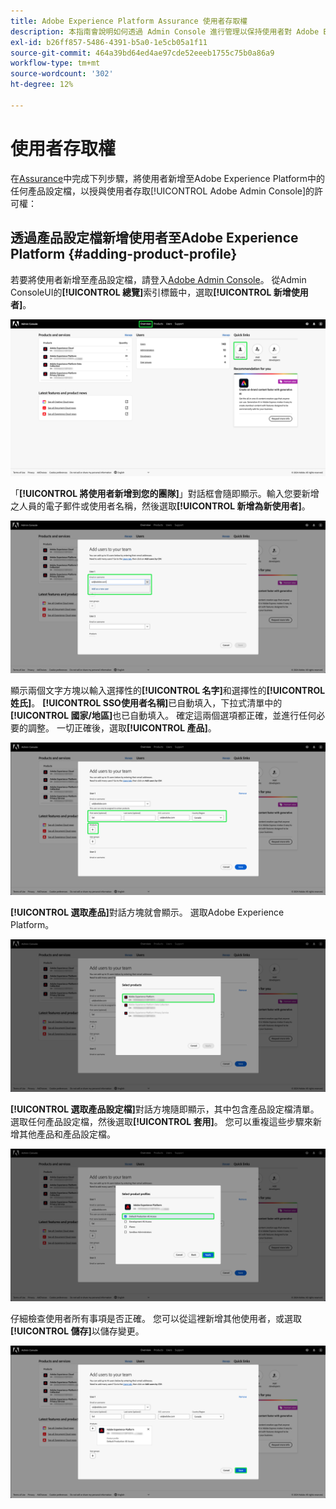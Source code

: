 ```yaml
---
title: Adobe Experience Platform Assurance 使用者存取權
description: 本指南會說明如何透過 Admin Console 進行管理以保持使用者對 Adob​​e Experience Platform Assurance 的存取權。
exl-id: b26ff857-5486-4391-b5a0-1e5cb05a1f11
source-git-commit: 464a39bd64ed4ae97cde52eeeb1755c75b0a86a9
workflow-type: tm+mt
source-wordcount: '302'
ht-degree: 12%

---
```


# 使用者存取權

在[Assurance](https://adminconsole.adobe.com/)中完成下列步驟，將使用者新增至Adobe Experience Platform中的任何產品設定檔，以授與使用者存取[!UICONTROL Adobe Admin Console]的許可權：

## 透過產品設定檔新增使用者至Adobe Experience Platform {#adding-product-profile}

若要將使用者新增至產品設定檔，請登入[Adobe Admin Console](https://adminconsole.adobe.com/)。 從Admin ConsoleUI的&#x200B;**[!UICONTROL 總覽]**&#x200B;索引標籤中，選取&#x200B;**[!UICONTROL 新增使用者]**。

![反白顯示[新增使用者]的[Admin Console]頁面。](./images/user-access/admin-console.png)

「**[!UICONTROL 將使用者新增到您的團隊]**」對話框會隨即顯示。輸入您要新增之人員的電子郵件或使用者名稱，然後選取&#x200B;**[!UICONTROL 新增為新使用者]**。

![在[新增使用者]對話方塊中，電子郵件或使用者名稱文字方塊會反白顯示。](./images/user-access/add-users.png)

顯示兩個文字方塊以輸入選擇性的&#x200B;**[!UICONTROL 名字]**&#x200B;和選擇性的&#x200B;**[!UICONTROL 姓氏]**。 **[!UICONTROL SSO使用者名稱]**&#x200B;已自動填入，下拉式清單中的&#x200B;**[!UICONTROL 國家/地區]**&#x200B;也已自動填入。 確定這兩個選項都正確，並進行任何必要的調整。 一切正確後，選取&#x200B;**[!UICONTROL 產品]**。

![在[新增使用者]對話方塊中反白顯示三個名稱和國家/地區欄位。](./images/user-access/name-and-products.png)

**[!UICONTROL 選取產品]**&#x200B;對話方塊就會顯示。 選取Adobe Experience Platform。

![選取產品對話方塊，內含三個產品清單，並反白顯示Adobe Experience Platform選項。](./images/user-access/select-products.png)

**[!UICONTROL 選取產品設定檔]**&#x200B;對話方塊隨即顯示，其中包含產品設定檔清單。 選取任何產品設定檔，然後選取&#x200B;**[!UICONTROL 套用]**。 您可以重複這些步驟來新增其他產品和產品設定檔。

![在[選取產品設定檔]對話方塊中選取並反白的選項。](./images/user-access/select-product-profiles.png)

仔細檢查使用者所有事項是否正確。 您可以從這裡新增其他使用者，或選取&#x200B;**[!UICONTROL 儲存]**&#x200B;以儲存變更。

![將使用者新增至您的團隊對話方塊，並填入所有資訊，然後儲存選取的專案。](./images/user-access/save-selections.png)

